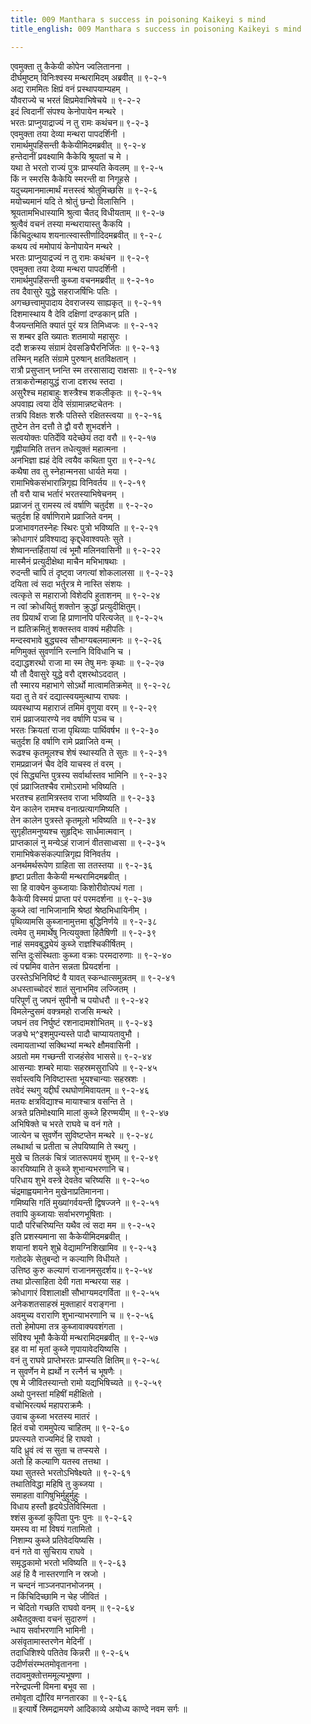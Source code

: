```yaml
---
title: 009 Manthara s success in poisoning Kaikeyi s mind
title_english: 009 Manthara s success in poisoning Kaikeyi s mind

---
```

एवमुक्ता तु कैकेयी कोपेन ज्वलितानना ।  
दीर्घमुष्टम् विनिःश्वस्य मन्थरामिदम् अब्रवीत् ॥ ९-२-१  
अद्य राममितः क्षिप्रं वनं प्रस्थापयाम्यहम् ।  
यौवराज्ये च भरतं क्षिप्रमेवाभिषेचये ॥ ९-२-२  
इदं त्विदानीं संपश्य केनोपायेन मन्थरे ।  
भरतः प्राप्नुयाद्राज्यं न तु रामः कथंचन॥ ९-२-३  
एवमुक्ता तया देव्या मन्थरा पापदर्शिनी ।  
रामार्थमुपहिंसन्ती कैकेयीमिदमब्रवीत् ॥ ९-२-४  
हन्तेदानीं प्रवक्ष्यामि कैकेयि श्रूयतां च मे ।  
यथा ते भरतो राज्यं पुत्रः प्राप्स्यति केवलम् ॥ ९-२-५  
किं न स्मरसि कैकेयि स्मरन्ती वा निगूहसे ।  
यदुच्यमानमात्मार्थं मत्तस्त्वं श्रोतुमिच्छसि ॥ ९-२-६  
मयोच्यमानं यदि ते श्रोतुं छन्दो विलासिनि ।  
श्रूयतामभिधास्यामि श्रुत्वा चैतद् विधीयताम् ॥ ९-२-७  
श्रुत्वैवं वचनं तस्या मन्थरायास्तु कैकयि ।  
किंचिदुत्थाय शयनात्स्वास्तीर्णादिदमब्रवीत् ॥ ९-२-८  
कथय त्वं ममोपायं केनोपायेन मन्थरे ।  
भरतः प्राप्नुयाद्रज्यं न तु रामः कथंचन ॥ ९-२-९  
एवमुक्ता तया देव्या मन्थरा पापदर्शिनी ।  
रामार्थमुपहिंसन्ती कुब्जा वचनमब्रवीत् ॥ ९-२-१०  
तव दैवासुरे युद्धे सहराजर्षिभिः पतिः ।  
अगच्छत्त्वामुपादाय देवराजस्य साह्यकृत् ॥ ९-२-११  
दिशमास्थाय वै देवि दक्षिणां दण्डकान् प्रति ।  
वैजयन्तमिति क्यातं पुरं यत्र तिमिध्वजः ॥ ९-२-१२  
स शम्बर इति ख्यातः शतमायो महासुरः ।  
ददौ शक्रस्य संग्रामं देवसङिघैरनिर्जितः ॥ ९-२-१३  
तस्मिन् महति संग्रामे पुरुषान् क्षतविक्षतान् ।  
रात्रौ प्रसुप्तान् घ्नन्ति स्म तरसासाद्य राक्षसाः ॥ ९-२-१४  
तत्राकरोन्महायुद्धं राजा दशरथ स्तदा ।  
असुरैश्च महाबाहुः शस्त्रैश्च शकलीकृतः ॥ ९-२-१५  
अपवाह्य त्वया देवि संग्रामान्नष्टचेतनः ।  
तत्रपि विक्षतः शस्रैः पतिस्ते रक्षितस्त्वया ॥ ९-२-१६  
तुष्टेन तेन दत्तौ ते द्वौ वरौ शुभदर्शने ।  
सत्वयोक्तः पतिर्देवि यदेच्छेयं तदा वरौ ॥ ९-२-१७  
गृह्णीयामिति तत्तन तधेत्युक्तं महात्मना ।  
अनभिज्ञा ह्यहं देवि त्वयैव कथिता पुरा ॥ ९-२-१८  
कथैषा तव तु स्नेहान्मनसा धार्यते मया ।  
रामाभिषेकसंभारान्निगृह्य विनिवर्तय ॥ ९-२-१९  
तौ वरौ याच भर्तारं भरतस्याभिषेचनम् ।  
प्रव्राजनं तु रामस्य त्वं वर्षाणि चतुर्दश ॥ ९-२-२०  
चतुर्दश हि वर्षाणिरामे प्रव्राजिते वनम् ।  
प्रजाभावगतस्नेहः स्थिरः पुत्रो भविष्यति ॥ ९-२-२१  
क्रोधागारं प्रविश्याद्य कृद्द्धेवाश्वपतेः सुते ।  
शेष्वानन्तर्हितायां त्वं भूमौ मलिनवासिनी ॥ ९-२-२२  
मास्मैनं प्रत्युदीक्षेथा माचैन मभिभाषथाः ।  
रुदन्ती चापि तं दृष्ट्वा जगत्यां शोकलालसा ॥ ९-२-२३  
दयिता त्वं सदा भर्तुरत्र मे नास्ति संशयः ।  
त्वत्कृते स महाराजो विशेदपि हुताशनम् ॥ ९-२-२४  
न त्वां क्रोधयितुं शक्तोन क्रुद्धां प्रत्युदीक्षितुम्।  
तव प्रियार्थं राजा हि प्राणानपि परित्यजेत् ॥ ९-२-२५  
न ह्यतिक्रमितुं शक्तस्तव वाक्यं महीपतिः ।  
मन्दस्वभावे बुद्ध्यस्व सौभाग्यबलमात्मनः ॥ ९-२-२६  
मणिमुक्तं सुवर्णानि रत्नानि विविधानि च ।  
दद्याद्धशरथो राजा मा स्म तेषु मनः कृथाः ॥ ९-२-२७  
यौ तौ दैवासुरे युद्धे वरौ द्शरथोऽददात् ।  
तौ स्मारय महाभागे सोऽर्थो मात्वामतिक्रमेत् ॥ ९-२-२८  
यदा तु ते वरं दद्यात्स्वयमुत्थाप्य राघवः ।  
व्यवस्थाप्य महाराजं तमिमं वृणुया वरम् ॥ ९-२-२९  
रामं प्रव्राजयारण्ये नव वर्षाणि पञ्च च ।  
भरतः क्रियतां राजा पृथिव्याः पार्थिवर्षभ ॥ ९-२-३०  
चतुर्दश हि वर्षाणि रामे प्रव्राजिते वन्म् ।  
रूढश्च कृतमूलश्च शेषं स्थास्यति ते सुतः ॥ ९-२-३१  
रामप्रव्राजनं चैव देवि याचस्व तं वरम् ।  
एवं सिद्ध्यन्ति पुत्रस्य सर्वार्थास्तव भामिनि ॥ ९-२-३२  
एवं प्रव्राजितश्चैव रामोऽरामो भविष्यति ।  
भरतश्च हतामित्रस्तव राजा भविष्यति ॥ ९-२-३३  
येन कालेन रामश्च वनात्प्रत्यागमिष्यति ।  
तेन कालेन पुत्रस्ते कृतमूलो भविष्यति ॥ ९-२-३४  
सुगृहीतमनुष्यश्च सुहृद्भिः सार्धमात्मवान् ।  
प्राप्तकालं नु मन्येऽहं राजानं वीतसाध्वसा ॥ ९-२-३५  
रामाभिषेकसंकल्पान्निगृह्य विनिवर्तय ।  
अनर्थमर्थरूपेण ग्राहिता सा ततस्तया ॥ ९-२-३६  
हृष्टा प्रतीता कैकेयी मन्थरामिदमब्रवीत् ।  
सा हि वाक्येन कुब्जायाः किशोरीवोत्पथं गता ।  
कैकेयी विस्मयं प्राप्ता परं परमदर्शना ॥ ९-२-३७  
कुब्जे त्वां नाभिजानामि श्रेष्ठां श्रेष्ठभिधायिनीम् ।  
पृथिव्यामसि कुब्जानामुत्तमा बुद्धिनिर्णये ॥ ९-२-३८  
त्वमेव तु ममार्थेषु नित्ययुक्ता हितैषिणी ॥ ९-२-३९  
नाहं समवबुद्ध्येयं कुब्जे राज्ञश्चिकीर्षितम् ।  
सन्ति दुःसंस्थिताः कुब्जा वक्राः परमदारुणाः ॥ ९-२-४०  
त्वं पद्ममिव वातेन सन्नता प्रियदर्शना ।  
उरस्तेऽभिनिविष्टं वै यावत् स्कन्धात्समुन्नतम् ॥ ९-२-४१  
अधस्ताच्चोदरं शातं सुनाभमिव लज्जितम् ।  
परिपूर्णं तु जघनं सुपीनौ च पयोधरौ ॥ ९-२-४२  
विमलेन्दुसमं वक्त्रमहो राजसि मन्थरे ।  
जघनं तव निर्घुष्टं रशनादामशोभितम् ॥ ९-२-४३  
जङघे भ्^इशमुपन्यस्ते पादौ चाप्यायतावुभौ ।  
त्वमायताभ्यां सक्थिभ्यां मन्थरे क्षौमवासिनी ।  
अग्रतो मम गच्छन्ती राजहंसेव भाससे॥ ९-२-४४  
आसन्याः शम्बरे मायाः सहस्रमसुराधिपे ॥ ९-२-४५  
सर्वास्त्वयि निविष्टास्ता भूयश्चान्याः सहस्रशः ।  
तवेदं स्थगु यद्दीर्घं रथघोणमिवायतम् ॥ ९-२-४६  
मतयः क्षत्रविद्याश्च मायाश्चात्र वसन्ति ते ।  
अत्रते प्रतिमोक्ष्यामि मालां कुब्जे हिरण्मयीम् ॥ ९-२-४७  
अभिषिक्ते च भरते राघवे च वनं गते ।  
जात्येन च सुवर्णेन सुविष्टप्तेन मन्थरे ॥ ९-२-४८  
लब्धार्था च प्रतीता च लेपयिष्यामि ते स्थगु ।  
मुखे च तिलकं चित्रं जातरूपमयं शुभम् ॥ ९-२-४९  
कारयिष्यामि ते कुब्जे शुभान्यभरणानि च।  
परिधाय शुभे वस्त्रे देवतेव चरिष्यसि ॥ ९-२-५०  
चंद्रमाह्वयमानेन मुखेनाप्रतिमानना।  
गमिष्यसि गतिं मुख्यांगर्वयन्ती द्विषज्जने ॥ ९-२-५१  
तवापि कुब्जायाः सर्वाभरणभूषिताः ।  
पादौ परिचरिष्यन्ति यथैव त्वं सदा मम ॥ ९-२-५२  
इति प्रशस्यमाना सा कैकेयीमिदमब्रवीत् ।  
शयानां शयने शुभ्रे वेद्यामग्निशिखामिव ॥ ९-२-५३  
गतोदके सेतुबन्दो न कल्याणि विधीयते ।  
उत्तिष्ठ कुरु कल्याणं राजानमसुदर्शय॥ ९-२-५४  
तथा प्रोत्साहिता देवी गता मन्थरया सह ।  
क्रोधागारं विशालाक्षी सौभाग्यमदगर्विता ॥ ९-२-५५  
अनेकशतसाहस्रं मुक्ताहारं वराङ्गना ।  
अवमुच्य वराराणि शुभान्याभरणानि च ॥ ९-२-५६  
ततो हेमोपमा तत्र कुब्जावाक्यवशंगता ।  
संविश्य भूमौ कैकेयी मन्थरामिदमब्रवीत् ॥ ९-२-५७  
इह वा मां मृतां कुब्जे णृपायावेदयिष्यसि ।  
वनं तु राघवे प्राप्तेभरतः प्राप्स्यति क्षितिम्॥ ९-२-५८  
न सुवर्णेन मे ह्यर्थो न रत्नैर्न च भूषणैः ।  
एष मे जीवितस्यान्तो रामो यद्यभिषिच्यते ॥ ९-२-५९  
अथो पुनस्तां महिषीं महीक्षितो ।  
वचोभिरत्यर्थ महापराक्रमैः ।  
उवाच कुब्जा भरतस्य मातरं ।  
हितं वचो राममुपेत्य चाहितम् ॥ ९-२-६०  
प्रपत्स्यते राज्यमिदं हि राघवो ।  
यदि ध्रुवं त्वं स सुता च तप्स्यसे ।  
अतो हि कल्याणि यतस्व तत्तथा ।  
यथा सुतस्ते भरतोऽभिषेक्ष्यते ॥ ९-२-६१  
तथातिविद्धा महिषि तु कुब्जया ।  
समाहता वागिषुभिर्मुहुर्मुहुः ।  
विधाय हस्तौ हृदयेऽतिविस्मिता ।  
श्शंस कुब्जां कुपिता पुनः पुनः ॥ ९-२-६२  
यमस्य वा मां विषयं गतामितो ।  
निशाम्य कुब्जे प्रतिवेदयिष्यसि ।  
वनं गते वा सुचिराय राघवे ।  
समृद्धकामो भरतो भविष्यति ॥ ९-२-६३  
अहं हि वै नास्तरणानि न स्रजो ।  
न चन्दनं नाञ्जनपानभोजनम् ।  
न किंचिदिच्छामि न चेह जीवितं ।  
न चेदितो गच्छति राघवो वनम् ॥ ९-२-६४  
अथैतदुक्त्वा वचनं सुदारुणं ।  
न्धाय सर्वाभरणानि भामिनी ।  
असंवृतामास्तरणेन मेदिनीं ।  
तदाधिशिश्ये पतितेव किन्नरी ॥ ९-२-६५  
उदीर्णसंरम्भतमोवृतानना ।  
तदावमुक्तोत्तममूल्यभूषणा ।  
नरेन्द्रपत्नी विमना बभूव सा ।  
तमोवृता द्यौरिव मग्नतारका ॥ ९-२-६६  
॥ इत्यार्षे स्रिमद्रामयणे आदिकाव्ये अयोध्य काण्दे नवम सर्गः ॥